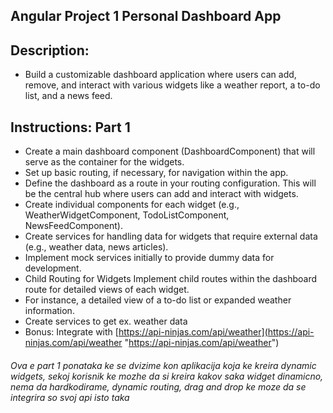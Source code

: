 
## Angular Project 1 **Personal Dashboard App** 
## Description:

- Build a customizable dashboard application where users can add, remove, and interact with various widgets like a weather report, a to-do list, and a news feed. 

## Instructions: **Part 1**
- Create a main dashboard component (DashboardComponent) that will serve as the container for the widgets. 
- Set up basic routing, if necessary, for navigation within the app. 
- Define the dashboard as a route in your routing configuration. This will be the central hub where users can add and interact with widgets. 
- Create individual components for each widget (e.g., WeatherWidgetComponent, TodoListComponent, NewsFeedComponent). 
- Create services for handling data for widgets that require external data (e.g., weather data, news articles). 
- Implement mock services initially to provide dummy data for development. 
- Child Routing for Widgets Implement child routes within the dashboard route for detailed views of each widget. 
- For instance, a detailed view of a to-do list or expanded weather information. 
- Create services to get ex. weather data 
- Bonus: Integrate with [https://api-ninjas.com/api/weather](https://api-ninjas.com/api/weather "https://api-ninjas.com/api/weather")  


###### Ova e part 1 ponataka ke se dvizime kon aplikacija koja ke kreira dynamic widgets, sekoj korisnik ke mozhe da si kreira kakov saka widget dinamicno, nema da hardkodirame, dynamic routing, drag and drop ke moze da se integrira so svoj api isto taka